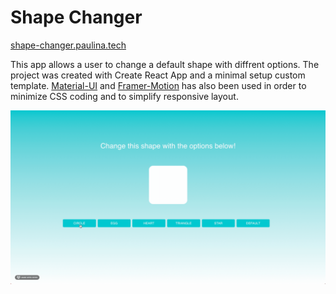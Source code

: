 # Shape Changer

[shape-changer.paulina.tech](https://shape-changer.paulina.tech/)

This app allows a user to change a default shape with diffrent options. The project was created with Create React App and a minimal setup custom template. [Material-UI](https://material-ui.com/) and [Framer-Motion](https://www.framer.com/motion/) has also been used in order to minimize CSS coding and to simplify responsive layout.

![](demo.gif)